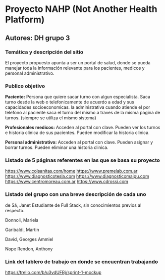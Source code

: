 # Proyecto NAHP (Not Another Health Platform)
## Autores: DH grupo 3

### Temática y descripción del sitio
El proyecto propuesto apunta a ser un portal de salud, donde se pueda manejar toda la información relevante para los pacientes, medicos y personal administrativo.

### Publico objetivo
**Paciente:** Persona que quiere sacar turno con algun especialista. Saca turno desde la web o telefonicamente de acuerdo a edad y sus capacidades socioeconomicas. la administrativa cuando atiende el por telefono al paciente saca el turno del mismo a traves de la misma pagina de turnos. (siempre se utiliza el mismo sistema) 

**Profesionales medicos:** Acceden al portal con clave. Pueden ver los turnos e historia clinica de sus pacientes. Pueden modificar la historia clinica.


**Personal administrativo:**  Acceden al portal con clave. Pueden asignar y borrar turnos. Pueden eliminar una historia clinica.



### Listado de 5 páginas referentes en las que se basa su proyecto
https://www.colsanitas.com/home
https://www.premelab.com.ar
https://www.diagnosticotesla.com
https://www.diagnosticomaipu.com
https://www.centromoreau.com.ar
https://www.cdrossi.com


### Listado del grupo con una breve descripción de cada uno
de Sá, Janet Estudiante de Full Stack, sin conocimientos previos al respecto.

Donnoli, Mariela

Garibaldi, Martin

David, Georges Ammiel

Nope Rendon, Anthony

### Link del tablero de trabajo en donde se encuentran trabajando
https://trello.com/b/u3vdUFBj/sprint-1-mockup
